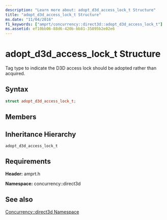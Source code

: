```yaml
---
description: "Learn more about: adopt_d3d_access_lock_t Structure"
title: "adopt_d3d_access_lock_t Structure"
ms.date: "11/04/2016"
f1_keywords: ["amprt/concurrency::direct3d::adopt_d3d_access_lock_t"]
ms.assetid: ef10bb06-88d6-420b-bb81-35895b2e02e6
---
```

# adopt_d3d_access_lock_t Structure

Tag type to indicate the D3D access lock should be adopted rather than acquired.

## Syntax

```cpp
struct adopt_d3d_access_lock_t;
```

## Members

## Inheritance Hierarchy

`adopt_d3d_access_lock_t`

## Requirements

**Header:** amprt.h

**Namespace:** concurrency::direct3d

## See also

[Concurrency::direct3d Namespace](concurrency-direct3d-namespace.md)
